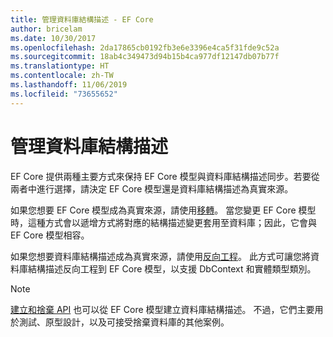 ```yaml
---
title: 管理資料庫結構描述 - EF Core
author: bricelam
ms.date: 10/30/2017
ms.openlocfilehash: 2da17865cb0192fb3e6e3396e4ca5f31fde9c52a
ms.sourcegitcommit: 18ab4c349473d94b15b4ca977df12147db07b77f
ms.translationtype: HT
ms.contentlocale: zh-TW
ms.lasthandoff: 11/06/2019
ms.locfileid: "73655652"
---
```

# <a name="managing-database-schemas"></a>管理資料庫結構描述

EF Core 提供兩種主要方式來保持 EF Core 模型與資料庫結構描述同步。若要從兩者中進行選擇，請決定 EF Core 模型還是資料庫結構描述為真實來源。

如果您想要 EF Core 模型成為真實來源，請使用[移轉][1]。 當您變更 EF Core 模型時，這種方式會以遞增方式將對應的結構描述變更套用至資料庫；因此，它會與 EF Core 模型相容。

如果您想要資料庫結構描述成為真實來源，請使用[反向工程][2]。 此方式可讓您將資料庫結構描述反向工程到 EF Core 模型，以支援 DbContext 和實體類型類別。

> [!NOTE]
> [建立和捨棄 API][3] 也可以從 EF Core 模型建立資料庫結構描述。 不過，它們主要用於測試、原型設計，以及可接受捨棄資料庫的其他案例。


  [1]: migrations/index.md
  [2]: scaffolding.md
  [3]: ensure-created.md

